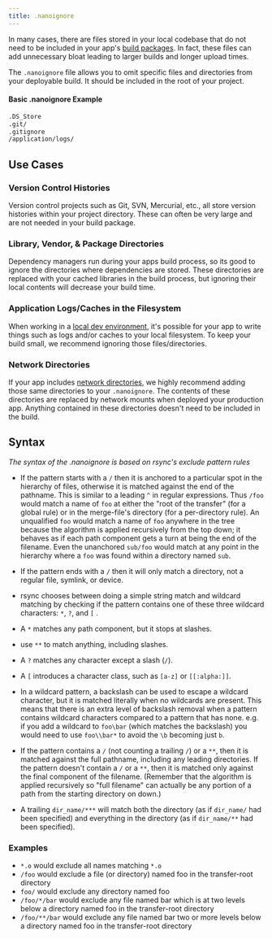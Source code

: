 ```yaml
---
title: .nanoignore
---
```


In many cases, there are files stored in your local codebase that do not need to be included in your app's [build packages](/cli/build/). In fact, these files can add unnecessary bloat leading to larger builds and longer upload times.

The `.nanoignore` file allows you to omit specific files and directories from your deployable build. It should be included in the root of your project.

#### Basic .nanoignore Example
```txt
.DS_Store
.git/
.gitignore
/application/logs/
```

## Use Cases
### Version Control Histories
Version control projects such as Git, SVN, Mercurial, etc., all store version histories within your project directory. These can often be very large and are not needed in your build package.

### Library, Vendor, & Package Directories
Dependency managers run during your apps build process, so its good to ignore the directories where dependencies are stored. These directories are replaced with your cached libraries in the build process, but ignoring their local contents will decrease your build time.

### Application Logs/Caches in the Filesystem
When working in a [local dev environment](http://localhost:4567/local-dev/dev-sim/#nanobox-dev), it's possible for your app to write things such as logs and/or caches to your local filesystem. To keep your build small, we recommend ignoring those files/directories.

### Network Directories
If your app includes [network directories](/app-config/network-storage/#configuring-network-storage), we highly recommend adding those same directories to your `.nanoignore`. The contents of these directories are replaced by network mounts when deployed your production app. Anything contained in these directories doesn't need to be included in the build.

## Syntax
*The syntax of the .nanoignore is based on rsync's exclude pattern rules*

- If the pattern starts with a `/` then it is anchored to a particular spot in the hierarchy of files, otherwise it is matched against the end of the pathname. This is similar to a leading `^` in regular expressions. Thus `/foo` would match a name of `foo` at either the "root of the transfer" (for a global rule) or in the merge-file's directory (for a per-directory rule). An unqualified `foo` would match a name of `foo` anywhere in the tree because the algorithm is applied recursively from the top down; it behaves as if each path component gets a turn at being the end of the filename. Even the unanchored `sub/foo` would match at any point in the hierarchy where a `foo` was found within a directory named `sub`.

- If the pattern ends with a `/` then it will only match a directory, not a regular file, symlink, or device.

- rsync chooses between doing a simple string match and wildcard matching by checking if the pattern contains one of these three wildcard characters: `*`, `?`, and `[` .

- A `*` matches any path component, but it stops at slashes.

- use `**` to match anything, including slashes.

- A `?` matches any character except a slash (`/`).

- A `[` introduces a character class, such as `[a-z]` or `[[:alpha:]]`.

- In a wildcard pattern, a backslash can be used to escape a wildcard character, but it is matched literally when no wildcards are present. This means that there is an extra level of backslash removal when a pattern contains wildcard characters compared to a pattern that has none. e.g. if you add a wildcard to `foo\bar` (which matches the backslash) you would need to use `foo\\bar*` to avoid the `\b` becoming just `b`.

- If the pattern contains a `/` (not counting a trailing `/`) or a `**`, then it is matched against the full pathname, including any leading directories. If the pattern doesn't contain a `/` or a `**`, then it is matched only against the final component of the filename. (Remember that the algorithm is applied recursively so "full filename" can actually be any portion of a path from the starting directory on down.)

- A trailing `dir_name/***` will match both the directory (as if `dir_name/` had been specified) and everything in the directory (as if `dir_name/**` had been specified).

### Examples
- `*.o` would exclude all names matching `*.o`
- `/foo` would exclude a file (or directory) named foo in the transfer-root directory
- `foo/` would exclude any directory named foo
- `/foo/*/bar` would exclude any file named bar which is at two levels below a directory named foo in the transfer-root directory
- `/foo/**/bar` would exclude any file named bar two or more levels below a directory named foo in the transfer-root directory
